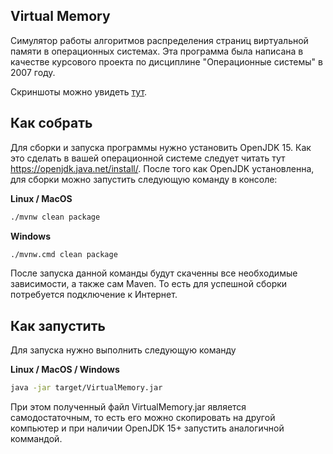 ## Virtual Memory

Симулятор работы алгоритмов распределения страниц виртуальной памяти в операционных системах. Эта программа была написана в качестве курсового проекта по дисциплине "Операционные системы" в 2007 году.

Скриншоты можно увидеть [тут](/docs/index.md).

## Как собрать

Для сборки и запуска программы нужно установить OpenJDK 15. Как это сделать в вашей операционной системе следует читать тут https://openjdk.java.net/install/.
После того как OpenJDK установленна, для сборки можно запустить следующую команду в консоле:

**Linux / MacOS**
```bash
./mvnw clean package
```

**Windows**
```bash
./mvnw.cmd clean package
```

После запуска данной команды будут скаченны все необходимые зависимости, а также сам Maven. То есть для успешной сборки потребуется подключение к Интернет.

## Как запустить

Для запуска нужно выполнить следующую команду

**Linux / MacOS / Windows**
```bash
java -jar target/VirtualMemory.jar
```

При этом полученный файл VirtualMemory.jar является самодостаточным, то есть его можно скопировать на другой компьютер и при наличии OpenJDK 15+ запустить аналогичной коммандой.
